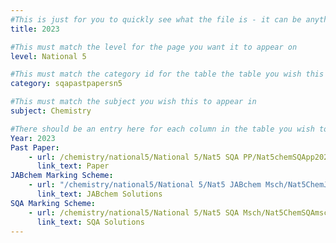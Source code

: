 ```yaml
---
#This is just for you to quickly see what the file is - it can be anything you want
title: 2023

#This must match the level for the page you want it to appear on
level: National 5

#This must match the category id for the table the table you wish this to appear in
category: sqapastpapersn5

#This must match the subject you wish this to appear in
subject: Chemistry

#There should be an entry here for each column in the table you wish to populate:
Year: 2023
Past Paper:
    - url: /chemistry/national5/National 5/Nat5 SQA PP/Nat5chemSQApp2023.pdf
      link_text: Paper
JABchem Marking Scheme:
    - url: "/chemistry/national5/National 5/Nat5 JABchem Msch/Nat5ChemJABchemMsch2023.pdf"
      link_text: JABchem Solutions
SQA Marking Scheme:
    - url: /chemistry/national5/National 5/Nat5 SQA Msch/Nat5ChemSQAmsch2023.pdf
      link_text: SQA Solutions
---
```


